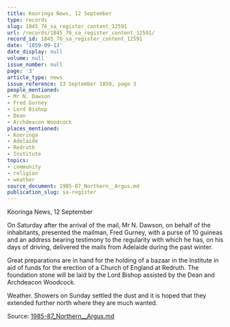 ```yaml
---
title: Kooringa News, 12 September
type: records
slug: 1845_76_sa_register_content_12591
url: /records/1845_76_sa_register_content_12591/
record_id: 1845_76_sa_register_content_12591
date: '1859-09-13'
date_display: null
volume: null
issue_number: null
page: '3'
article_type: news
issue_reference: 13 September 1859, page 3
people_mentioned:
- Mr N. Dawson
- Fred Gurney
- Lord Bishop
- Dean
- Archdeacon Woodcock
places_mentioned:
- Kooringa
- Adelaide
- Redruth
- Institute
topics:
- community
- religion
- weather
source_document: 1985-87_Northern__Argus.md
publication_slug: sa-register
---
```


Kooringa News, 12 September

On Saturday after the arrival of the mail, Mr N. Dawson, on behalf of the inhabitants, presented the mailman, Fred Gurney, with a purse of 10 guineas and an address bearing testimony to the regularity with which he has, on his days of driving, delivered the mails from Adelaide during the past winter.

Great preparations are in hand for the holding of a bazaar in the Institute in aid of funds for the erection of a Church of England at Redruth.  The foundation stone will be laid by the Lord Bishop assisted by the Dean and Archdeacon Woodcock.

Weather.  Showers on Sunday settled the dust and it is hoped that they extended further north where they are much wanted.

Source: [1985-87_Northern__Argus.md](/downloads/markdown/1985-87_Northern__Argus.md)
